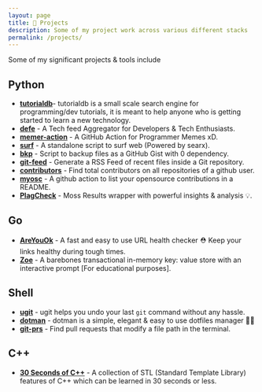 ```yaml
---
layout: page
title: 👷 Projects
description: Some of my project work across various different stacks
permalink: /projects/
---
```


Some of my significant projects & tools include

## Python
- [**tutorialdb**](https://github.com/Bhupesh-V/tutorialdb)- tutorialdb is a small scale search engine for programming/dev tutorials, it is meant to help anyone who is getting started to learn a new technology.
- [**defe**](https://github.com/Bhupesh-V/defe) - A Tech feed Aggregator for Developers & Tech Enthusiasts.
- [**memer-action**](https://github.com/Bhupesh-V/memer-action) - A GitHub Action for Programmer Memes xD.
- [**surf**](https://github.com/Bhupesh-V/.Varshney/blob/master/scripts/surf) - A standalone script to surf web (Powered by searx).
- [**bkp**](https://github.com/Bhupesh-V/.Varshney/blob/master/scripts/bkp) - Script to backup files as a GitHub Gist with 0 dependency.
- [**git-feed**](https://til.bhupesh.me/shell/generate-feed-files-in-git-repo) - Generate a RSS Feed of recent files inside a Git repository.
- [**contributors**](https://github.com/Bhupesh-V/.Varshney/blob/master/scripts/contributors) - Find total contributors on all repositories of a github user.
- [**myosc**](https://github.com/developersIndia/myosc) - A github action to list your opensource contributions in a README.
- [**PlagCheck**](https://codeclassroom.github.io/PlagCheck/) - Moss Results wrapper with powerful insights & analysis 💡.

## Go
- [**AreYouOk**](https://github.com/Bhupesh-V/areyouok) - A fast and easy to use URL health checker ⛑️  Keep your links healthy during tough times.
- [**Zoe**](https://github.com/Bhupesh-V/zoe) - A barebones transactional in-memory key: value store with an interactive prompt [For educational purposes].

## Shell
- [**ugit**](https://github.com/Bhupesh-V/ugit) - ugit helps you undo your last `git` command without any hassle.
- [**dotman**](https://github.com/Bhupesh-V/dotman) - dotman is a simple, elegant & easy to use dotfiles manager 🖖🏽
- [**git-prs**](https://bhupesh.me/finding-pull-requests-that-change-a-file-terminal/) - Find pull requests that modify a file path in the terminal.

## C++
- [**30 Seconds of C++**](https://github.com/Bhupesh-V/30-seconds-of-cpp) - A collection of STL (Standard Template Library) features of C++ which can be learned in 30 seconds or less.
